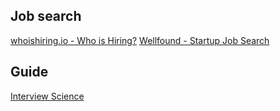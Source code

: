 ## Job search
[whoishiring.io - Who is Hiring?](https://whoishiring.io/)
[Wellfound - Startup Job Search](https://angel.co/)

## Guide
[Interview Science](https://interview-science.org/)
